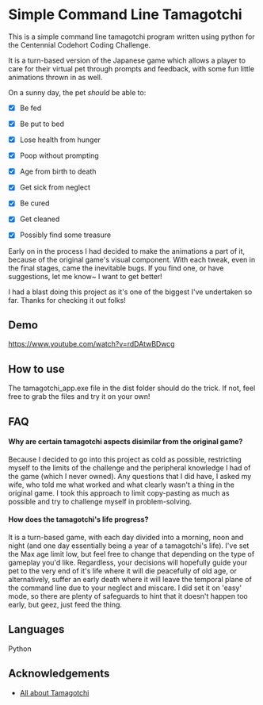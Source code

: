 
# Simple Command Line Tamagotchi

This is a simple command line tamagotchi program written using python for the Centennial Codehort Coding Challenge.

It is a turn-based version of the Japanese game which allows a player to care for their virtual pet through prompts and feedback, with some fun little animations thrown in as well. 

On a sunny day, the pet *should* be able to:

- [x] Be fed
- [x] Be put to bed
- [x] Lose health from hunger
- [x] Poop without prompting
- [x] Age from birth to death
- [x] Get sick from neglect
- [x] Be cured
- [x] Get cleaned
- [x] Possibly find some treasure


Early on in the process I had decided to make the animations a part of it, because of the original game's visual component. With each tweak, even in the final stages, came the inevitable bugs. If you find one, or have suggestions, let me know~ I want to get better!

I had a blast doing this project as it's one of the biggest I've undertaken so far. Thanks for checking it out folks!


## Demo

https://www.youtube.com/watch?v=rdDAtwBDwcg

## How to use

The tamagotchi_app.exe file in the dist folder should do the trick. If not, feel free to grab the files and try it on your own!


## FAQ

#### Why are certain tamagotchi aspects disimilar from the original game?

Because I decided to go into this project as cold as possible, restricting myself to the limits of the challenge and the peripheral knowledge I had of the game (which I never owned). Any questions that I did have, I asked my wife, who told me what worked and what clearly wasn't a thing in the original game. I took this approach to limit copy-pasting as much as possible and try to challenge myself in problem-solving.

#### How does the tamagotchi's life progress?

It is a turn-based game, with each day divided into a morning, noon and night (and one day essentially being a year of a tamagotchi's life). I've set the Max age limit low, but feel free to change that depending on the type of gameplay you'd like. Regardless, your decisions will hopefully guide your pet to the very end of it's life where it will die peacefully of old age, or alternatively, suffer an early death where it will leave the temporal plane of the command line due to your neglect and miscare. I did set it on 'easy' mode, so there are plenty of safeguards to hint that it doesn't happen too early, but geez, just feed the thing.

## Languages
Python


## Acknowledgements

 - [All about Tamagotchi](https://tamagotchi.fandom.com/wiki/Main_Page)


